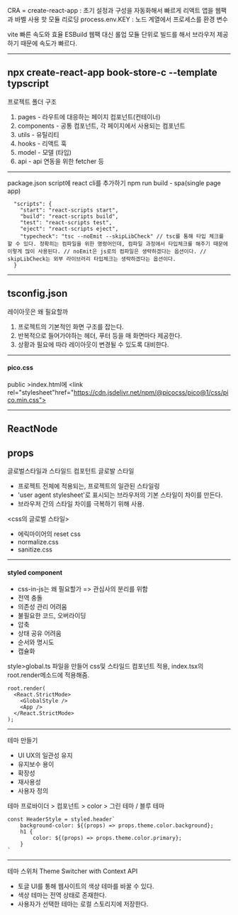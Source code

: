 CRA  = create-react-app
:  초기 설정과 구성을 자동화해서 빠르게 리액트 앱을
웹팩과 바벨 사용
핫 모듈 리로딩 
process.env.KEY : 노드 계열에서 프로세스를 환경 변수

vite
빠른 속도와 효율
ESBuild
웹팩 대신 롤업
모듈 단위로 빌드를 해서 브라우저 제공하기 때문에 속도가 빠르다.

---
npx create-react-app book-store-c --template typscript
-----
프로젝트 폴더 구조
1. pages - 라우트에 대응하는 페이지 컴포넌트(컨테이너)
2. components - 공통 컴포넌트, 각 페이지에서 사용되는 컴포넌트
3. utils - 유틸리티
4. hooks - 리액트 훅
5. model - 모델 (타입)
6. api - api 연동을 위한 fetcher 등 
---
package.json script에 react cli를 추가하기
npm run build - spa(single page app)
```
  "scripts": {
    "start": "react-scripts start",
    "build": "react-scripts build",
    "test": "react-scripts test",
    "eject": "react-scripts eject",
    "typecheck": "tsc --noEmit --skipLibCheck" // tsc를 통해 타입 체크를 할 수 있다. 정확히는 컴파일을 위한 명령어인데, 컴파일 과정에서 타입체크를 해주기 때문에 이렇게 많이 사용된다. // noEmit은 js로의 컴파일은 생략하겠다는 옵션이다. // skipLibCheck는 외부 라이브러리 타입체크는 생략하겠다는 옵션이다.
  }
```
---
tsconfig.json
----
레이아웃은 왜 필요할까
1. 프로젝트의 기본적인 화면 구조를 잡는다.
2. 반복적으로 들어가야하는 헤더, 푸터 등을 매 화면마다 제공한다.
3. 상황과 필요에 따라 레이아웃이 변경될 수 있도록 대비한다.
---
#### pico.css
public >index.html에 
    <link rel="stylesheet"href="https://cdn.jsdelivr.net/npm/@picocss/pico@1/css/pico.min.css">

---
ReactNode
---
props
----
글로벌스타일과 스타일드 컴포턴트
글로발 스타일
- 프로젝트 전체에 적용되는, 프로젝트의 일관된 스타일링
- 'user agent stylesheet'로 표시되는 브라우저의 기본 스타일이 차이를 만든다.
- 브라우저 간의 스타일 차이를 극복하기 위해 사용.

<css의 글로벌 스타일>
- 에릭마이어의 reset css
- normalize.css
- sanitize.css
--- 
#### styled component
- css-in-js는 왜 필요할가 => 관심사의 분리를 위함
 - 전역 충돌
 - 의존성 관리 어려움
 - 불필요한 코드, 오버라이딩
 - 압축
 - 상태 공유 어려움
 - 순서와 명시도
 - 캡슐화

style>global.ts 파일을 만들어 css및 스타일드 컴포넌트 적용, index.tsx의 root.render메소드에 적용해줌.
```
root.render(
  <React.StrictMode>
    <GlobalStyle />
    <App />
  </React.StrictMode>
);
```
---
테마 만들기
- UI UX의 일관성 유지
- 유지보수 용이
- 확장성
- 재사용성
- 사용자 정의

테마 프로바이더 > 컴포넌트 > color > 그린 테마 / 블루 테마
```
const HeaderStyle = styled.header`
    background-color: ${(props) => props.theme.color.background};
    h1 {
        color: ${(props) => props.theme.color.primary};
    }
`
```
--- 
테마 스위처
Theme Switcher with Context API
- 토글 UI를 통해 웹사이트의 색상 테마를 바꿀 수 있다.
- 색상 테마는 전역 상태로 존재한다.
- 사용자가 선택한 테마는 로컬 스토리지에 저장한다.
